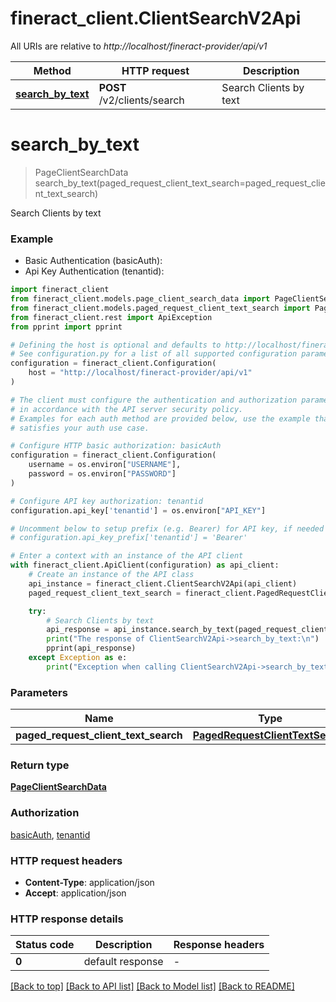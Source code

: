 # fineract_client.ClientSearchV2Api

All URIs are relative to *http://localhost/fineract-provider/api/v1*

Method | HTTP request | Description
------------- | ------------- | -------------
[**search_by_text**](ClientSearchV2Api.md#search_by_text) | **POST** /v2/clients/search | Search Clients by text


# **search_by_text**
> PageClientSearchData search_by_text(paged_request_client_text_search=paged_request_client_text_search)

Search Clients by text

### Example

* Basic Authentication (basicAuth):
* Api Key Authentication (tenantid):

```python
import fineract_client
from fineract_client.models.page_client_search_data import PageClientSearchData
from fineract_client.models.paged_request_client_text_search import PagedRequestClientTextSearch
from fineract_client.rest import ApiException
from pprint import pprint

# Defining the host is optional and defaults to http://localhost/fineract-provider/api/v1
# See configuration.py for a list of all supported configuration parameters.
configuration = fineract_client.Configuration(
    host = "http://localhost/fineract-provider/api/v1"
)

# The client must configure the authentication and authorization parameters
# in accordance with the API server security policy.
# Examples for each auth method are provided below, use the example that
# satisfies your auth use case.

# Configure HTTP basic authorization: basicAuth
configuration = fineract_client.Configuration(
    username = os.environ["USERNAME"],
    password = os.environ["PASSWORD"]
)

# Configure API key authorization: tenantid
configuration.api_key['tenantid'] = os.environ["API_KEY"]

# Uncomment below to setup prefix (e.g. Bearer) for API key, if needed
# configuration.api_key_prefix['tenantid'] = 'Bearer'

# Enter a context with an instance of the API client
with fineract_client.ApiClient(configuration) as api_client:
    # Create an instance of the API class
    api_instance = fineract_client.ClientSearchV2Api(api_client)
    paged_request_client_text_search = fineract_client.PagedRequestClientTextSearch() # PagedRequestClientTextSearch |  (optional)

    try:
        # Search Clients by text
        api_response = api_instance.search_by_text(paged_request_client_text_search=paged_request_client_text_search)
        print("The response of ClientSearchV2Api->search_by_text:\n")
        pprint(api_response)
    except Exception as e:
        print("Exception when calling ClientSearchV2Api->search_by_text: %s\n" % e)
```



### Parameters


Name | Type | Description  | Notes
------------- | ------------- | ------------- | -------------
 **paged_request_client_text_search** | [**PagedRequestClientTextSearch**](PagedRequestClientTextSearch.md)|  | [optional] 

### Return type

[**PageClientSearchData**](PageClientSearchData.md)

### Authorization

[basicAuth](../README.md#basicAuth), [tenantid](../README.md#tenantid)

### HTTP request headers

 - **Content-Type**: application/json
 - **Accept**: application/json

### HTTP response details

| Status code | Description | Response headers |
|-------------|-------------|------------------|
**0** | default response |  -  |

[[Back to top]](#) [[Back to API list]](../README.md#documentation-for-api-endpoints) [[Back to Model list]](../README.md#documentation-for-models) [[Back to README]](../README.md)

